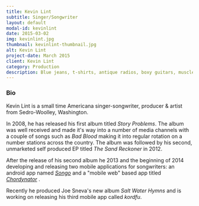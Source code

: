 ```yaml
---
title: Kevin Lint
subtitle: Singer/Songwriter
layout: default
modal-id: kevinlint
date: 2015-03-02
img: kevinlint.jpg
thumbnail: kevinlint-thumbnail.jpg
alt: Kevin Lint
project-date: March 2015
client: Kevin Lint
category: Production
description: Blue jeans, t-shirts, antique radios, boxy guitars, muscle cars, long legs, cowboy boots, peanut butter and cold beer if they could sing.
---
```


<h3>Bio</h3>
<p>Kevin Lint is a small time Americana singer-songwriter, producer &amp; artist from Sedro-Woolley, Washington.</p>
<p>In 2008, he has released his first album titled
    <em>Story Problems</em>. The album was well received and made it's way into a number of media channels with a couple of songs such as
    <em>Bad Blood</em> making it into regular rotation on a number stations across the country. The album was followed by his second, unmarketed self produced EP titled
    <em>The Sand Reckoner</em> in 2012.</p>
<p>After the release of his second album he 2013 and the beginning of 2014 developing and releasing two mobile applications for songwriters: an android app named
    <em><a href="http://songo.co" target="_blank">Songo</a>
    </em>and a "mobile web" based app titled
    <em><a href="http://chordynator.com">Chordynator</a>
    </em>.</p>
<p>Recently he produced Joe Sneva's new album
    <em>Salt Water Hymns</em> and is working on releasing his third mobile app called
    <em>kordfu</em>.</p>